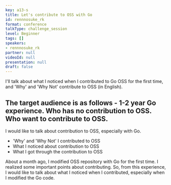```yaml
---
key: a13-s
title: Let's contribute to OSS with Go
id: rennnosuke_rk
format: conference
talkType: challenge_session
level: Beginner
tags: []
speakers:
- rennnosuke_rk
partner: null
videoId: null
presentation: null
draft: false
---
```

I'll talk about what I noticed when I contributed to Go OSS for the first time, and 'Why' and 'Why Not' contribute to OSS (in English).

The target audience is as follows - 1-2 year Go experience. Who has no contribution to OSS. Who want to contribute to OSS.
---
I would like to talk about contribution to OSS, especially with Go.

- 'Why' and 'Why Not' I contributed to OSS
- What I noticed about contribution to OSS
- What I got through the contribution to OSS

About a month ago, I modified OSS repository with Go for the first time. I realized some important points about contributing. So, from this experience, I would like to talk about what I noticed when I contributed, especially when I modified the Go code.